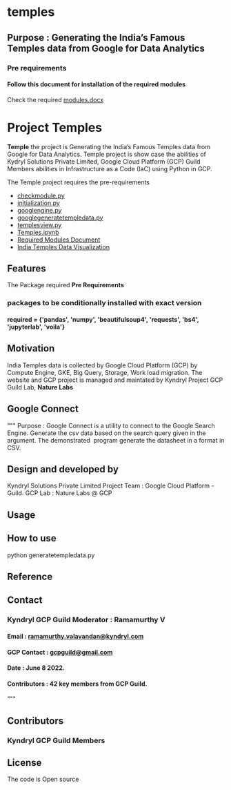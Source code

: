 # temples
## Purpose : Generating the India’s Famous Temples data from Google for Data Analytics
### Pre requirements
#### Follow this document for installation of the required modules
Check the required [modules.docx](https://github.com/NATURE-LABS/temples/blob/main/Check%20the%20required%20modules.docx)


# Project Temples

**Temple** the project is Generating the India’s Famous Temples data from Google for Data Analytics. 
Temple project is show case the abilities of Kydryl Solutions Private Limited, Google Cloud Platform (GCP) Guild Members abilities in Infrastructure as a Code (IaC) using Python in GCP. 

The Temple project requires the pre-requirements
+ [checkmodule.py](https://github.com/NATURE-LABS/temples/blob/main/checkmodule.py)
+ [initialization.py](https://github.com/NATURE-LABS/temples/blob/main/initialization.py)
+ [googlengine.py](https://github.com/NATURE-LABS/temples/blob/main/googlengine.py)
+ [googlegeneratetempledata.py](https://github.com/NATURE-LABS/temples/blob/main/googlegeneratetempledata.py)
+ [templesview.py](https://github.com/NATURE-LABS/temples/blob/main/templesview.py)
+ [Temples.ipynb](https://github.com/NATURE-LABS/temples/blob/main/Temples.ipynb)
+ [Required Modules Document](https://github.com/NATURE-LABS/temples/blob/main/Check%20the%20required%20modules.docx)
+ [India Temples Data Visualization](https://github.com/NATURE-LABS/temples/blob/main/India%20Temples%20Data%20Generated%20from%20Python%20Program.docx)

## Features 

The Package required **Pre Requirements** 
### packages to be conditionally installed with exact version
#### required = {'pandas', 'numpy', 'beautifulsoup4', 'requests', 'bs4', 'jupyterlab', 'voila'}


## Motivation

India Temples data is collected by Google Cloud Platform (GCP) by Compute Engine, GKE, Big Query, Storage, Work load migration.
The website and GCP project is managed and maintated by Kyndryl Project GCP Guild Lab, **Nature Labs** 

## Google Connect 
"""
Purpose : Google Connect is a utility to connect to the Google Search Engine.
Generate the csv data based on the search query given in the argument.
The demonstrated  program generate the datasheet in  a format in CSV.

## Design and developed by 

Kyndryl Solutions Private Limited
Project Team : Google Cloud Platform - Guild.
GCP Lab : Nature Labs @ GCP

## Usage

How to use
------------
python generatetempledata.py 
    
## Reference

Contact 
--------
### Kyndryl GCP Guild Moderator : Ramamurthy V 
#### Email           :  ramamurthy.valavandan@kyndryl.com
#### GCP Contact     : gcpguild@gmail.com
#### Date            : June 8 2022.
#### Contributors    : 42 key members from GCP Guild.
"""

## Contributors

### Kyndryl GCP Guild Members


## License

The code is Open source

